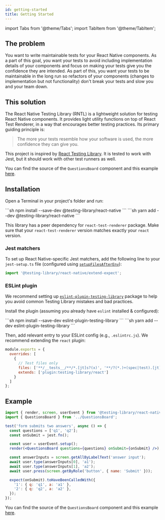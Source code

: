```yaml
---
id: getting-started
title: Getting Started
---
```


import Tabs from '@theme/Tabs';
import TabItem from '@theme/TabItem';

## The problem

You want to write maintainable tests for your React Native components. As a part of this goal, you want your tests to avoid including implementation details of your components and focus on making your tests give you the confidence they are intended. As part of this, you want your tests to be maintainable in the long run so refactors of your components (changes to implementation but not functionality) don't break your tests and slow you and your team down.

## This solution

The React Native Testing Library (RNTL) is a lightweight solution for testing React Native components. It provides light utility functions on top of React Test Renderer, in a way that encourages better testing practices. Its primary guiding principle is:

> The more your tests resemble how your software is used, the more confidence they can give you.

This project is inspired by [React Testing Library](https://github.com/testing-library/react-testing-library). It is tested to work with Jest, but it should work with other test runners as well.

You can find the source of the `QuestionsBoard` component and this example [here](https://github.com/callstack/react-native-testing-library/blob/main/src/__tests__/questionsBoard.test.tsx).

## Installation

Open a Terminal in your project's folder and run:

<Tabs groupId="package-manager">
<TabItem value="npm" label="npm">
```sh
npm install --save-dev @testing-library/react-native
```
</TabItem>
<TabItem value="yarn" label="yarn">
```sh
yarn add --dev @testing-library/react-native
```
</TabItem>
</Tabs>

This library has a peer dependency for `react-test-renderer` package. Make sure that your `react-test-renderer` version matches exactly your `react` version.

### Jest matchers

To set up React Native-specific Jest matchers, add the following line to your `jest-setup.ts` file (configured using [`setupFilesAfterEnv`](https://jestjs.io/docs/configuration#setupfilesafterenv-array)):

```ts
import '@testing-library/react-native/extend-expect';
```

### ESLint plugin

We recommend setting up [`eslint-plugin-testing-library`](https://github.com/testing-library/eslint-plugin-testing-library) package to help you avoid common Testing Library mistakes and bad practices.

Install the plugin (assuming you already have `eslint` installed & configured):

<Tabs groupId="package-manager">
<TabItem value="npm" label="npm">
```sh
npm install --save-dev eslint-plugin-testing-library
```
</TabItem>
<TabItem value="yarn" label="yarn">
```sh
yarn add --dev eslint-plugin-testing-library
```
</TabItem>
</Tabs>

Then, add relevant entry to your ESLint config (e.g., `.eslintrc.js`). We recommend extending the `react` plugin:

```js
module.exports = {
  overrides: [
    {
      // Test files only
      files: ['**/__tests__/**/*.[jt]s?(x)', '**/?(*.)+(spec|test).[jt]s?(x)'],
      extends: ['plugin:testing-library/react']
    }
  ]
};
```

## Example

```jsx
import { render, screen, userEvent } from '@testing-library/react-native';
import { QuestionsBoard } from '../QuestionsBoard';

test('form submits two answers', async () => {
  const questions = ['q1', 'q2'];
  const onSubmit = jest.fn();

  const user = userEvent.setup();
  render(<QuestionsBoard questions={questions} onSubmit={onSubmit} />);

  const answerInputs = screen.getAllByLabelText('answer input');
  await user.type(answerInputs[0], 'a1');
  await user.type(answerInputs[1], 'a2');
  await user.press(screen.getByRole('button', { name: 'Submit' }));

  expect(onSubmit).toHaveBeenCalledWith({
    '1': { q: 'q1', a: 'a1' },
    '2': { q: 'q2', a: 'a2' },
  });
});
```

You can find the source of the `QuestionsBoard` component and this example [here](https://github.com/callstack/react-native-testing-library/blob/main/src/__tests__/questionsBoard.test.tsx).
